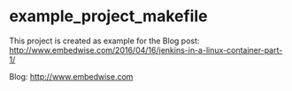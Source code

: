 # example_project_makefile

This project is created as example for the Blog post:
http://www.embedwise.com/2016/04/16/jenkins-in-a-linux-container-part-1/


Blog: http://www.embedwise.com
